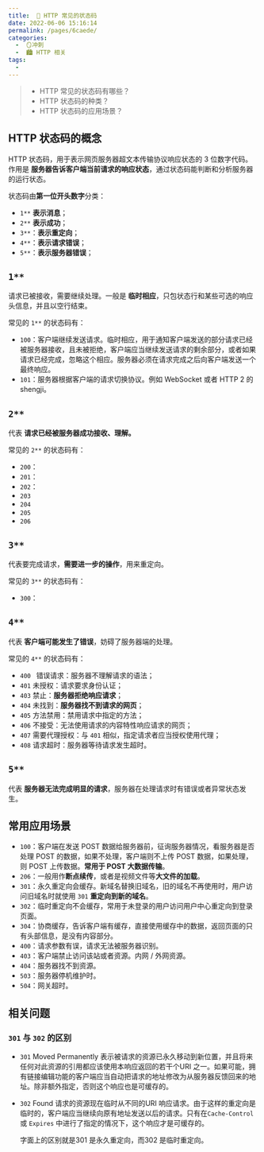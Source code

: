 ```yaml
---
title:  🍎 HTTP 常见的状态码
date: 2022-06-06 15:16:14
permalink: /pages/6caede/
categories:
  -  🪞冲刺
  -  🏙 HTTP 相关
tags:
  - 
---
```

> + HTTP 常见的状态码有哪些？
> + HTTP 状态码的种类？
> + HTTP 状态码的应用场景？



## HTTP 状态码的概念

HTTP 状态码，用于表示网页服务器超文本传输协议响应状态的 3 位数字代码。作用是 **服务器告诉客户端当前请求的响应状态**，通过状态码能判断和分析服务器的运行状态。

状态码由**第一位开头数字**分类：

+ `1**` **表示消息**；
+ `2**` **表示成功**；
+ `3**`：**表示重定向**；
+ `4**`：**表示请求错误**；
+ `5**`：**表示服务器错误**；



## `1**`

请求已被接收，需要继续处理。一般是 **临时相应**，只包状态行和某些可选的响应头信息，并且以空行结束。

常见的 `1**`  的状态码有：

+ `100`：客户端继续发送请求。临时相应，用于通知客户端发送的部分请求已经被服务器接收，且未被拒绝，客户端应当继续发送请求的剩余部分，或者如果请求已经完成，忽略这个相应。服务器必须在请求完成之后向客户端发送一个最终响应。
+ `101`：服务器根据客户端的请求切换协议。例如 WebSocket 或者 HTTP 2 的shengji。



## `2**`

代表 **请求已经被服务器成功接收、理解。**

常见的 `2**` 的状态码有：

+ `200`：
+ `201`：
+ `202`：
+ `203`
+ `204`
+ `205`
+ `206`



## `3**`

代表要完成请求，**需要进一步的操作**，用来重定向。

常见的 `3**` 的状态码有：

+ `300`：



## `4**`

代表 **客户端可能发生了错误**，妨碍了服务器端的处理。

常见的 `4**` 的状态码有：

+ `400 ` 错误请求：服务器不理解请求的语法；
+ `401` 未授权：请求要求身份认证；
+ `403` 禁止：**服务器拒绝响应请求**；
+ `404` 未找到：**服务器找不到请求的网页**；
+ `405` 方法禁用：禁用请求中指定的方法；
+ `406` 不接受：无法使用请求的内容特性响应请求的网页；
+ `407` 需要代理授权：与 `401` 相似，指定请求者应当授权使用代理；
+ `408` 请求超时：服务器等待请求发生超时。



## `5**`

代表 **服务器无法完成明显的请求**，服务器在处理请求时有错误或者异常状态发生。



## 常用应用场景

- `100`：客户端在发送 POST 数据给服务器前，征询服务器情况，看服务器是否处理 POST 的数据，如果不处理，客户端则不上传 POST 数据，如果处理，则 POST 上传数据。**常用于 POST 大数据传输**。
- `206`：一般用作**断点续传**，或者是视频文件等**大文件的加载**。
- `301`：永久重定向会缓存。新域名替换旧域名，旧的域名不再使用时，用户访问旧域名时就使用 `301` **重定向到新的域名**。
- `302`：临时重定向不会缓存，常用于未登录的用户访问用户中心重定向到登录页面。
- `304`：协商缓存，告诉客户端有缓存，直接使用缓存中的数据，返回页面的只有头部信息，是没有内容部分。
- `400`：请求参数有误，请求无法被服务器识别。
- `403`：客户端禁止访问该站或者资源。内网 / 外网资源。
- `404`：服务器找不到资源。
- `503`：服务器停机维护时。
- `504`：网关超时。





## 相关问题

### `301` 与 `302` 的区别

+ `301` Moved Permanently 表示被请求的资源已永久移动到新位置，并且将来任何对此资源的引用都应该使用本响应返回的若干个URI 之一。如果可能，拥有链接编辑功能的客户端应当自动把请求的地址修改为从服务器反馈回来的地址。除非额外指定，否则这个响应也是可缓存的。

+ `302` Found 请求的资源现在临时从不同的URI 响应请求。由于这样的重定向是临时的，客户端应当继续向原有地址发送以后的请求。只有在`Cache-Control` 或 `Expires` 中进行了指定的情况下，这个响应才是可缓存的。

  字面上的区别就是301 是永久重定向，而302 是临时重定向。